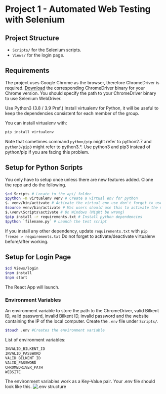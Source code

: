 # Project 1 - Automated Web Testing with Selenium

## Project Structure

- `Scripts/` for the Selenium scripts.
- `Views/` for the login page.

## Requirements

The project uses Google Chrome as the browser, therefore ChromeDriver is required. [Download](https://chromedriver.chromium.org/downloads) the corresponding ChromeDriver binary for your Chrome version.
You should specify the path to your ChromeDriver binary to use Selenium WebDriver.

Use Python3 (3.8 / 3.9 Pref.) Install virtualenv for Python, it will be useful to keep the dependencies consistent for each member of the group.

You can install virtualenv with:

```bash
pip install virtualenv
```

Note that sometimes command `python/pip` might refer to python2.7 and `python3/pip3` might refer to python3.\*. Use python3 and pip3 instead of python/pip if you are facing this problem.

## Setup for Python Scripts

You only have to setup once unless there are new features added.
Clone the repo and do the following.

```bash
$cd Scripts # Locate to the api/ folder
$python -m virtualenv venv # Create a virtual env for python
$. venv/bin/activate # Activate the virtual env use don't forget to use 'deactivate' to exit venv
$source venv/bin/activate # Mac users should use this to activate the virtual env
$.\venv\Scripts\activate # On Windows (Might be wrong) 
$pip install -r requirements.txt # Install python dependencies
$python `filename.py` # Launch the test script
```

If you install any other dependency, update `requirements.txt` with ```pip freeze > requirements.txt```
Do not forget to activate/deactivate virtualenv before/after working.

## Setup for Login Page

```bash
$cd Views/login
$npm install
$npm start
```

The React App will launch.

### Environment Variables

An environment variable to store the path to the ChromeDriver, valid Bilkent ID, valid password, invalid Bilkent ID, invalid password and the website containing the IP of the local computer. Create the `.env` file under `Scripts/`.

```bash
$touch .env #Creates the environment variable
```

List of environment variables:

```bash
INVALID_BILKENT_ID
INVALID_PASSWORD
VALID_BILKENT_ID
VALID_PASSWORD
CHROMEDRIVER_PATH
WEBSITE
```

The environment variables work as a Key-Value pair. Your .env file should look like this.
![.env structure](https://i.hizliresim.com/f5zavtr.png)